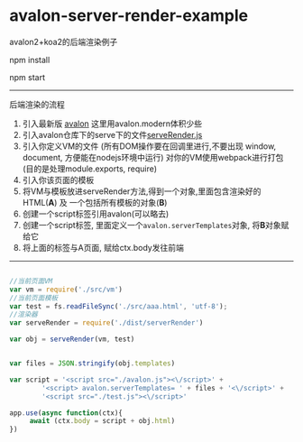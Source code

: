 # avalon-server-render-example
avalon2+koa2的后端渲染例子

npm install

npm start


------------
后端渲染的流程

1.  引入最新版 [avalon](https://github.com/RubyLouvre/avalon/tree/master/dist) 这里用avalon.modern体积少些
2.  引入avalon仓库下的serve下的文件[serveRender.js](https://github.com/RubyLouvre/avalon/tree/master/src/server)
3.  引入你定义VM的文件 (所有DOM操作要在回调里进行,不要出现 window, document, 方便能在nodejs环境中运行)
对你的VM使用webpack进行打包 (目的是处理module.exports, require)
4.  引入你该页面的模板
5. 将VM与模板放进serveRender方法,得到一个对象,里面包含渲染好的HTML(**A**) 及 一个包括所有模板的对象(**B**)
6.  创建一个script标签引用avalon(可以略去)
7.  创建一个script标签, 里面定义一个`avalon.serverTemplates`对象, 将**B**对象赋给它
8.  将上面的标签与A页面,  赋给ctx.body发往前端 


------

```javascript

//当前页面VM
var vm = require('./src/vm')
//当前页面模板
var test = fs.readFileSync('./src/aaa.html', 'utf-8');
//渲染器
var serveRender = require('./dist/serverRender')

var obj = serveRender(vm, test)


var files = JSON.stringify(obj.templates)

var script = '<script src="./avalon.js"><\/script>' +
        '<script> avalon.serverTemplates= ' + files + '<\/script>' +
        '<script src="./test.js"><\/script>'

app.use(async function(ctx){
     await (ctx.body = script + obj.html)
})



```


